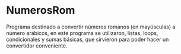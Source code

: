 # NumerosRom
Programa destinado a convertir números romanos (en mayúsculas) a número arábicos, en este programa se utilizaron, listas, loops, condicionales y sumas básicas, que sirvieron para poder hacer un convertidor conveniente.
